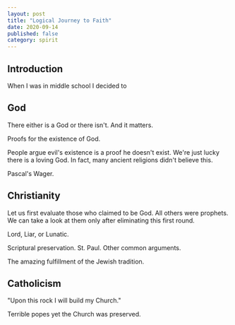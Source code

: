 ```yaml
---
layout: post
title: "Logical Journey to Faith"
date: 2020-09-14
published: false
category: spirit
---
```


## Introduction

When I was in middle school I decided to

## God

There either is a God or there isn't. And it matters.

Proofs for the existence of God.

People argue evil's existence is a proof he doesn't exist. We're just lucky there is a loving God. In fact, many ancient religions didn't believe this.

Pascal's Wager.

## Christianity

Let us first evaluate those who claimed to be God. All others were prophets. We can take a look at them only after eliminating this first round.

Lord, Liar, or Lunatic.

Scriptural preservation. St. Paul. Other common arguments.

The amazing fulfillment of the Jewish tradition.

## Catholicism

"Upon this rock I will build my Church."

Terrible popes yet the Church was preserved.
